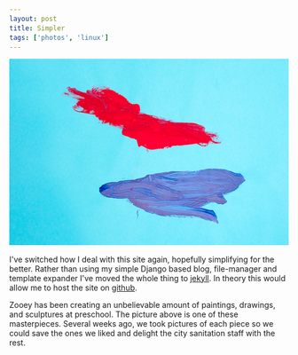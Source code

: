 ```yaml
---
layout: post
title: Simpler 
tags: ['photos', 'linux']
---
```


![Simple and Bold](/media/2012/20121122-7054-600px.jpg)

I've switched how I deal with this site again, hopefully simplifying for the
better. Rather than using my simple Django based blog, file-manager and template expander I've moved the whole thing to [jekyll](http://jekyllrb.com/). In theory this would allow me to host the site on [github](http://pages.github.com/). 

Zooey has been creating an unbelievable amount of paintings, drawings,
and sculptures at preschool. The picture above is one of these
masterpieces. Several weeks ago, we took pictures of each piece so we
could save the ones we liked and delight the city sanitation staff with
the rest.
